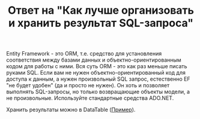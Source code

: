 ﻿---
title: "Ответ на \"Как лучше организовать и хранить результат SQL-запроса\""
se.owner.user_id: 240512
se.owner.display_name: "MSDN.WhiteKnight"
se.owner.link: "https://ru.stackoverflow.com/users/240512/msdn-whiteknight"
se.answer_id: 897185
se.question_id: 897135
se.post_type: answer
se.score: 2
se.is_accepted: True
---
<p>Entity Framework - это ORM, т.е. средство для установления соответствия между базами данных и объектно-ориентированным кодом для работы с ними. Вся суть ORM - это как раз меньше писать руками SQL. Если вам не нужен объектно-ориентированный код для доступа к данным, а нужен произвольный SQL запрос, естественно EF "не будет удобен" (да и просто не нужен). Он хоть и позволяет выполнять SQL-запросы, но только возвращающие объекты модели, а не произвольные. Используйте стандартные средства ADO.NET.</p>

<p>Хранить результаты можно в DataTable (<a href="https://ru.stackoverflow.com/a/868029/240512">Пример</a>).</p>
